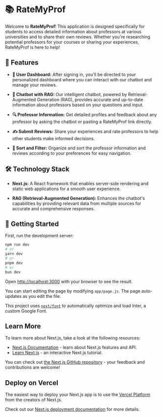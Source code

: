 # 📚 RateMyProf

Welcome to **RateMyProf**! This application is designed specifically for students to access detailed information about professors at various universities and to share their own reviews. Whether you're researching potential professors for your courses or sharing your experiences, RateMyProf is here to help!

## 🚀 Features

- **🔐 User Dashboard:** After signing in, you'll be directed to your personalized dashboard where you can interact with our chatbot and manage your reviews.

- **🤖 Chatbot with RAG:** Our intelligent chatbot, powered by Retrieval-Augmented Generation (RAG), provides accurate and up-to-date information about professors based on your questions and input.

- **🔍 Professor Information:** Get detailed profiles and feedback about any professor by asking the chatbot or pasting a RateMyProf link directly.

- **✍️ Submit Reviews:** Share your experiences and rate professors to help other students make informed decisions.

- **🔄 Sort and Filter:** Organize and sort the professor information and reviews according to your preferences for easy navigation.

## 🛠️ Technology Stack

- **Next.js:** A React framework that enables server-side rendering and static web applications for a smooth user experience.

- **RAG (Retrieval-Augmented Generation):** Enhances the chatbot's capabilities by providing relevant data from multiple sources for accurate and comprehensive responses.

## 🏁 Getting Started

First, run the development server:

```bash
npm run dev
# or
yarn dev
# or
pnpm dev
# or
bun dev
```

Open [http://localhost:3000](http://localhost:3000) with your browser to see the result.

You can start editing the page by modifying `app/page.js`. The page auto-updates as you edit the file.

This project uses [`next/font`](https://nextjs.org/docs/basic-features/font-optimization) to automatically optimize and load Inter, a custom Google Font.

## Learn More

To learn more about Next.js, take a look at the following resources:

- [Next.js Documentation](https://nextjs.org/docs) - learn about Next.js features and API.
- [Learn Next.js](https://nextjs.org/learn) - an interactive Next.js tutorial.

You can check out [the Next.js GitHub repository](https://github.com/vercel/next.js/) - your feedback and contributions are welcome!

## Deploy on Vercel

The easiest way to deploy your Next.js app is to use the [Vercel Platform](https://vercel.com/new?utm_medium=default-template&filter=next.js&utm_source=create-next-app&utm_campaign=create-next-app-readme) from the creators of Next.js.

Check out our [Next.js deployment documentation](https://nextjs.org/docs/deployment) for more details.
